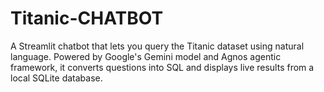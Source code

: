 # Titanic-CHATBOT
 A Streamlit chatbot that lets you query the Titanic dataset using natural language. Powered by Google's Gemini model and Agnos agentic framework, it converts questions into SQL and displays live results from a local SQLite database.
